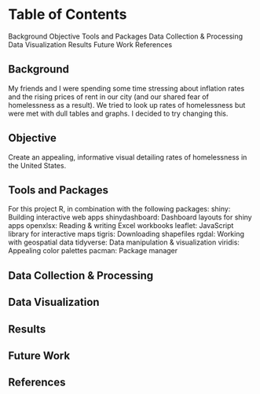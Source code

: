 # Table of Contents 

Background 
Objective 
Tools and Packages 
Data Collection & Processing
Data Visualization 
Results 
Future Work 
References 

## Background 
My friends and I were spending some time stressing about inflation rates and the rising prices of rent in our city (and our shared fear of homelessness as a result). We tried to look up rates of homelessness but were met with dull tables and graphs. I decided to try changing this. 


## Objective 
Create an appealing, informative visual detailing rates of homelessness in the United States. 

## Tools and Packages 
For this project R, in combination with the following packages: 
shiny: Building interactive web apps 
shinydashboard: Dashboard layouts for shiny apps
openxlsx: Reading & writing Excel workbooks
leaflet: JavaScript library for interactive maps 
tigris: Downloading shapefiles 
rgdal: Working with geospatial data
tidyverse: Data manipulation & visualization
viridis: Appealing color palettes 
pacman: Package manager


## Data Collection & Processing 
## Data Visualization 
## Results 
## Future Work 
## References 

